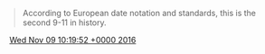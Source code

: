 > According to European date notation and standards, this is the second 9\-11 in history\.

<img src="../../media/tweet.ico" width="12" /> [Wed Nov 09 10:19:52 +0000 2016](https://twitter.com/DromerDenker/status/796296239348383744)